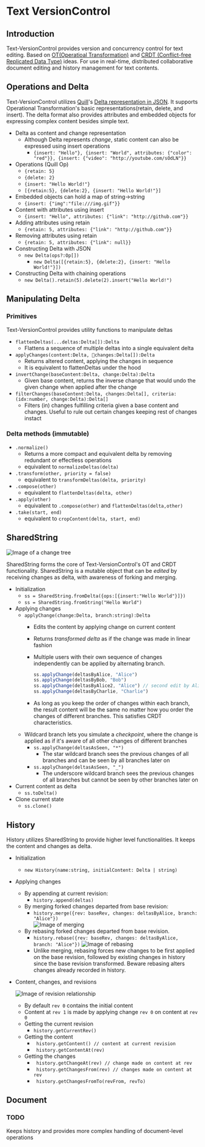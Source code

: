 # Text VersionControl
## Introduction

Text-VersionControl provides version and concurrency control for text editing. Based on [OT(Operatioal Transformation)](https://en.wikipedia.org/wiki/Operational_transformation) and [CRDT (Conflict-free Replicated Data Type)](https://en.wikipedia.org/wiki/Conflict-free_replicated_data_type) ideas. For use in real-time, distributed collaborative document editing and history management for text contents.

## Operations and Delta

Text-VersionControl utilizes [Quill](https://quilljs.com)'s [Delta representation in JSON](https://quilljs.com/docs/delta/). It supports Operational Transformation's basic representations(retain, delete, and insert). The delta format also provides attributes and embedded objects for expressing complex content besides simple text.


* Delta as content and change representation
	* Although Delta represents *change*, static content can also be expressed using insert operations
		* ```{insert: "Hello"}, {insert: "World", attributes: {"color": "red"}}, {insert: {"video": "http://youtube.com/sOdLN"}}```
* Operations (Quill Op)
	* ```{retain: 5}```
	* ```{delete: 2}```
	* ```{insert: "Hello World!"}```
	* ```[{retain:5}, {delete:2}, {insert: "Hello World!"}]```
* Embedded objects can hold a map of string->string
	* ```{insert: {"img":"file:///img.gif"}}```
* Content with attributes using insert
  	* ```{insert: "Hello", attributes: {"link": "http://github.com"}}```
* Adding attributes using retain
    * ```{retain: 5, attributes: {"link": "http://github.com"}}```
* Removing attributes using retain
	* ```{retain: 5, attributes: {"link": null}}```
* Constructing Delta with JSON
	* ```new Delta(ops?:Op[])```
		* ```new Delta([{retain:5}, {delete:2}, {insert: "Hello World!"}])```
* Constructing Delta with chaining operations
	* ```new Delta().retain(5).delete(2).insert("Hello World!")```

## Manipulating Delta

### Primitives
Text-VersionControl provides utility functions to manipulate deltas

* ```flattenDeltas(...deltas:Delta[]):Delta```
	* Flattens a sequence of multiple deltas into a single equivalent delta
* ```applyChanges(content:Delta, changes:Delta[]):Delta```
	* Returns altered content, applying the changes in sequence
	* It is equivalent to flattenDeltas under the hood
* ```invertChange(baseContent:Delta, change:Delta):Delta```
	* Given base content, returns the inverse change that would undo the given change when applied after the change
* ```filterChanges(baseContent:Delta, changes:Delta[], criteria:(idx:number, change:Delta):Delta[]```
	* Filters (in) changes fulfilling criteria given a base content and changes. Useful to rule out certain changes keeping rest of changes instact

### Delta methods (immutable)
* ```.normalize()```
	* Returns a more compact and equivalent delta by removing redundant or effectless operations
	* equivalent to ```normalizeDeltas(delta)```
* ```.transform(other, priority = false)```
	* equivalent to ```transformDeltas(delta, priority)```
* ```.compose(other)```
	* equivalent to ```flattenDeltas(delta, other)```
* ```.apply(other)```
	* equivalent to ```.compose(other)``` and ```flattenDeltas(delta,other)``` 
* ```.take(start, end)```
	* equivalent to  ```cropContent(delta, start, end)```

## SharedString

![Image of a change tree](./doc/introduction.jpg)

SharedString forms the core of Text-VersionControl's OT and CRDT functionality. SharedString is a mutable object that can be *edited* by receiving changes as delta, with awareness of forking and merging.

* Initialization
	* ```ss = SharedString.fromDelta({ops:[{insert:"Hello World"}]})```
	* ```ss = SharedString.fromString("Hello World")```
* Applying changes
	* ```applyChange(change:Delta, branch:string):Delta```
		* Edits the content by applying change on current content
		* Returns *transformed delta* as if the change was made in linear fashion
		* Multiple users with their own sequence of changes independently can be applied by alternating branch. 

  			```js
  			ss.applyChange(deltasByAlice, "Alice")
  			ss.applyChange(deltasByBob, "Bob")
  			ss.applyChange(deltasByAlice2, "Alice") // second edit by Alice
  			ss.applyChange(deltasByCharlie, "Charlie")
  			```
  		* As long as you keep the order of changes within each branch, the result content will be the same no matter how you order the changes of different branches. This satisfies CRDT characteristics.
  * Wildcard branch lets you simulate a *checkpoint*, where the change is applied as if it's aware of all other changes of different branches
	  * ```ss.applyChange(deltasAsSeen, "*")```
		  * The star wildcard branch sees the previous changes of all branches and can be seen by all branches later on
 	  * ```ss.applyChange(deltasAsSeen, "_")```
	 	  * The underscore wildcard branch sees the previous changes of all branches but cannot be seen by other branches later on
* Current content as delta
	* ```ss.toDelta()```
* Clone current state
	* ```ss.clone()```


## History
History utilizes SharedString to provide higher level functionalities. It keeps the content and changes as delta. 

* Initialization
	* ```new History(name:string, initialContent: Delta | string)```
* Applying changes
	* By appending at current revision:
		* ```history.append(deltas)```
	* By merging forked changes departed from base revision:
		* ```history.merge({rev: baseRev, changes: deltasByAlice, branch: "Alice"})```   
		![Image of merging](./doc/merge.jpg)
	* By rebasing forked changes departed from base revision. 
		* ```history.rebase({rev: baseRev, changes: deltasByAlice, branch: "Alice"})```
		![Image of rebasing](./doc/rebase.jpg)
		* Unlike merging, rebasing forces new changes to be first applied on the base revision, followed by existing changes in history since the base revision transformed. Beware rebasing alters changes already recorded in history.
* Content, changes, and revisions
	
	![Image of revision relationship](./doc/change.jpg)
	* By default ```rev 0``` contains the initial content
	* Content at ```rev 1``` is made by applying change ```rev 0``` on content at ```rev 0``` 
	* Getting the current revision
		* ```history.getCurrentRev()```
	* Getting the content	
		* ``` history.getContent() // content at current revision```
		* ``` history.getContentAt(rev)```
	* Getting the changes
		* ``` history.getChangeAt(rev) // change made on content at rev```
		* ``` history.getChangesFrom(rev) // changes made on content at rev```
		* ``` history.getChangesFromTo(revFrom, revTo)```

## Document
### TODO
Keeps history and provides more complex handling of document-level operations
